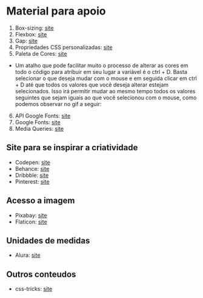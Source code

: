# Material para apoio

1. Box-sizing: <a href="https://developer.mozilla.org/en-US/docs/Web/CSS/box-sizing">site</a>
2. Flexbox: <a href="https://css-tricks.com/snippets/css/a-guide-to-flexbox/">site</a>
3. Gap: <a href="https://css-tricks.com/almanac/properties/g/gap/">site</a>
4. Propriedades CSS personalizadas: <a href="https://developer.mozilla.org/pt-BR/docs/Web/CSS/Using_CSS_custom_properties">site</a>
5. Paleta de Cores: <a href="https://colorhunt.co/palettes/pastel">site</a>
- Um atalho que pode facilitar muito o processo de alterar as cores em todo o código para atribuir em seu lugar a variável é o ctrl + D. Basta selecionar o que deseja mudar com o mouse e em seguida clicar em ctrl + D até que todos os valores que você deseja alterar estejam selecionados. Isso irá permitir mudar ao mesmo tempo todos os valores seguintes que sejam iguais ao que você selecionou com o mouse, como podemos observar no gif a seguir:

6. API Google Fonts: <a href="https://developers.google.com/fonts/docs/getting_started?hl=pt-br">site</a>
7. Google Fonts: <a href="https://fonts.google.com/">site</a>
8. Media Queries: <a href="https://developer.mozilla.org/pt-BR/docs/Web/CSS/CSS_media_queries/Using_media_queries">site</a>

## Site para se inspirar a criatividade
- Codepen: <a href="https://codepen.io/">site</a>
- Behance: <a href="https://www.behance.net/">site</a>
- Dribbble: <a href="https://dribbble.com/shots/popular/web-design">site</a>
- Pinterest: <a href="https://br.pinterest.com/">site</a>

## Acesso a imagem
- Pixabay: <a href="https://pixabay.com/pt/">site</a>
- Flaticon: <a href="https://www.flaticon.com/br/">site</a>

## Unidades de medidas
- Alura: <a href="https://www.alura.com.br/artigos/guia-de-unidades-no-css?_gl=1*7gk8w1*_ga*MTk2NTMxOTE1Ni4xNjgwNTI1MDc3*_ga_1EPWSW3PCS*MTY5NTY4OTE1OC4xMTcuMS4xNjk1Njg5NzIxLjAuMC4w*_fplc*dFZkNGVBamZrTFVWc0JHUVZlUTl5V25UYWlKcW94UGRvVHJaOWM3SUx1aVFUVWZ3SGZpTHkzQlJuTSUyQkxCeER6NzBRb0J3MVZvYldaZkhuQjdXRFolMkJkeHh3T0NsNGlkQVY1cCUyQkJpQ3BJNDhrJTJCcVdsMUoycEhIVlMybGpnT2clM0QlM0Q.">site</a>

## Outros conteudos
- css-tricks: <a href="https://css-tricks.com/">site</a>
